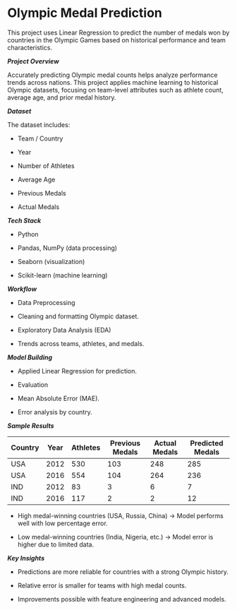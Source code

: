 # Olympic Medal Prediction 

This project uses Linear Regression to predict the number of medals won by countries in the Olympic Games based on historical performance and team characteristics.

 ***Project Overview***

Accurately predicting Olympic medal counts helps analyze performance trends across nations. This project applies machine learning to historical Olympic datasets, focusing on team-level attributes such as athlete count, average age, and prior medal history.

 ***Dataset***

The dataset includes:

* Team / Country

* Year

* Number of Athletes

* Average Age

* Previous Medals

* Actual Medals

 ***Tech Stack***

 * Python

* Pandas, NumPy (data processing)

* Seaborn (visualization)

* Scikit-learn (machine learning)

 ***Workflow***

* Data Preprocessing

* Cleaning and formatting Olympic dataset.

* Exploratory Data Analysis (EDA)

* Trends across teams, athletes, and medals.

 ***Model Building***

* Applied Linear Regression for prediction.

* Evaluation

* Mean Absolute Error (MAE).

* Error analysis by country.

 ***Sample Results***
 
| Country | Year | Athletes | Previous Medals | Actual Medals | Predicted Medals |
|---------|------|----------|-----------------|---------------|------------------|
| USA     | 2012 | 530      | 103             | 248           | 285              |
| USA     | 2016 | 554      | 104             | 264           | 236              |
| IND     | 2012 | 83       | 3               | 6             | 7                |
| IND     | 2016 | 117      | 2               | 2             | 12               |


* High medal-winning countries (USA, Russia, China) → Model performs well with low percentage error.

* Low medal-winning countries (India, Nigeria, etc.) → Model error is higher due to limited data.

 ***Key Insights***

* Predictions are more reliable for countries with a strong Olympic history.

* Relative error is smaller for teams with high medal counts.

* Improvements possible with feature engineering and advanced models.
